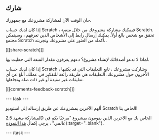 ## شارك

حان الوقت الآن لمشاركة مشروعك مع جمهورك.

إذا كان لديك حساب Scratch ، فيمكنك مشاركة مشروعك من خلال منصة Scratch. تحقق مع شخص بالغ أولاً. يمكنك إرسال رابط إلى الأشخاص الذين تعرفهم ، وسيتمكن مجتمع Scratch بأكمله من العثور على مشروعك وتجربته.

[[[share-scratch]]]

لماذا لا تدعو أصدقائك لإنشاء مشروع؟ دعهم يعرفون مقدار المتعة التي حظيت بها.

إذا كان لديك حساب Scratch ، وشاركت مشروعك ، تابع التعليقات التي قد يكتبها الآخرون حول مشروعك. التعليقات هي طريقة رائعة للتفكير في عملك. أبلغ عن أي تعليقات غير مفيدة أو غير ذات صلة وتجاهلها.

[[[comments-feedback-scratch]]]

--- task ---

ألهم الآخرين بمشروعك عن طريق إرساله إلى استوديو Scratch الخاص بنا!

لمشاركة مشهد 2.5D الخاص بك مع الآخرين الذين يقومون بمشروع "مرحبًا بكم في عالمي" ، يرجى إكمال [هذا النموذج](https://form.raspberrypi.org/f/community-project-submissions){:target="_blank"}.

--- /task ---

